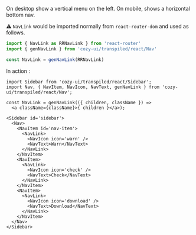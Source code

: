 On desktop show a vertical menu on the left. On mobile, shows a
horizontal bottom nav.

⚠️ `NavLink` would be imported normally from `react-router-dom` and
used as follows.

```jsx static
import { NavLink as RRNavLink } from 'react-router'
import { genNavLink } from 'cozy-ui/transpiled/react/Nav'

const NavLink = genNavLink(RRNavLink)
```

In action :

```
import Sidebar from 'cozy-ui/transpiled/react/Sidebar';
import Nav, { NavItem, NavIcon, NavText, genNavLink } from 'cozy-ui/transpiled/react/Nav';

const NavLink = genNavLink(({ children, className }) =>
  <a className={className}>{ children }</a>);

<Sidebar id='sidebar'>
  <Nav>
    <NavItem id='nav-item'>
      <NavLink>
        <NavIcon icon='warn' />
        <NavText>Warn</NavText>
      </NavLink>
    </NavItem>
    <NavItem>
      <NavLink>
        <NavIcon icon='check' />
        <NavText>Check</NavText>
      </NavLink>
    </NavItem>
    <NavItem>
      <NavLink>
        <NavIcon icon='download' />
        <NavText>Download</NavText>
      </NavLink>
    </NavItem>
  </Nav>
</Sidebar>
```
